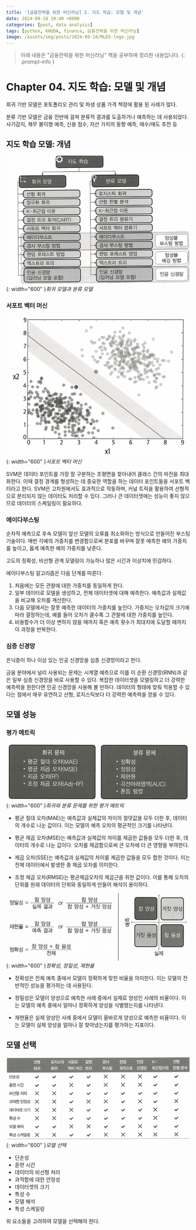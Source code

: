 ```yaml
---
title: '[금융전략을 위한 머신러닝] 2. 지도 학습: 모델 및 개념'
date: 2024-09-18 10:40 +0900
categories: [post, data analysis]
tags: [python, KHUDA, finance, 금융전략을 위한 머신러닝]
image: /assets/img/posts/2024-09-18/MLDS-logo.jpg
---
```



> 아래 내용은 "금융전략을 위한 머신러닝" 책을 공부하며 정리한 내용입니다. 
{: .prompt-info }

# Chapter 04. 지도 학습: 모델 및 개념

회귀 기반 모델은 포토폴리오 관리 및 파생 상품 가격 책정에 활용 된 사례가 많다.

분류 기반 모델은 금융 전반에 걸쳐 분류적 결과를 도출하거나 예측하는 데 사용되었다. 사기감지, 채무 불이행 예측, 신용 점수, 자산 가치의 동향 예측, 매수/매도 추천 등

## 지도 학습 모델: 개념

![회귀 모델과 분류 모델](/assets/img/posts/2024-09-18/회귀모델과분류모델.png){: width="600" }_회귀 모델과 분류 모델_

### 서포트 벡터 머신

![서포트 벡터 머신](/assets/img/posts/2024-09-18/서포트벡터머신.png){: width="600" }_서포트 벡터 머신_

SVM은 데이터 포인트를 가장 잘 구분하는 초평면을 찾아내어 클래스 간의 마진을 최대화한다. 이때 결정 경계를 형성하는 데 중요한 역할을 하는 데이터 포인트들을 서포트 벡터라고 한다. SVM은 고차원에서도 효과적으로 작동하며, 커널 트릭을 활용하여 선형적으로 분리되지 않는 데이터도 처리할 수 있다. 그러나 큰 데이터셋에는 성능이 좋지 않으므로 데이터의 스케일링이 필요하다.

### 에이다부스팅

순차적 예측으로 후속 모델이 앞선 모델의 오류를 최소화하는 방식으로 만들어진 부스팅 기술이다. 매번 각예의 가중치를 변경함으로써 분포를 바꾸며 잘못 예측한 예의 가중치를 높이고, 옳게 예측한 예의 가중치를 낮춘다.

고도의 정확성, 비선형 관계 모델링이 가능하나 많은 시간과 이상치에 민감하다.

에이다부스팅 알고리즘은 다음 단계를 따른다.

1. 처음에는 모든 관찰에 대한 가중치를 동일하게 한다. 
2. 일부 데이터로 모델을 생성하고, 전체 데이터셋에 대해 예측한다. 예측값과 실제값을 비교해 오차를 계산한다. 
3. 다음 모델에서는 잘못 예측한 데이터의 가중치를 높인다. 가중치는 오차값의 크기에 따라 결정하는데, 예를 들어 오차가 클수록 그 관찰에 대한 가중치를 높인다.
4. 비용함수가 더 이상 변하지 않을 때까지 혹은 예측 횟수가 최대치에 도달할 때까지 이 과정을 반복한다.

### 심층 신경망

은닉층이 하나 이상 있는 인공 신경망을 심층 신경망이라고 한다.

금융 분야에서 널리 사용되는 문제는 시계열 예측으로 이를 이 순환 신경망(RNN)과 같은 일부 심층 신경망을 바로 사용할 수 있다. 복잡한 데이터셋을 모델링하고 더 강력한 예측력을 원한다면 인공 신경망을 사용해 볼 만하다. 데이터의 형태에 맞춰 적용할 수 있다는 점에서 매우 유연하고 선형, 로지스틱보다 더 강력한 예측력을 얻을 수 있다.

## 모델 성능

### 평가 메트릭

![회귀와 분류 문제를 위한 평가 메트릭](/assets/img/posts/2024-09-18/회귀와분류문제를위한평가메트릭.png){: width="600" }_회귀와 분류 문제를 위한 평가 메트릭_

- 평균 절대 오차(MAE)는 예측값과 실제값의 차이의 절댓값을 모두 더한 후, 데이터의 개수로 나눈 값이다. 이는 모델의 예측 오차의 평균적인 크기를 나타낸다.

- 평균 제곱 오차(MSE)는 예측값과 실제값의 차이를 제곱한 값들을 모두 더한 후, 데이터의 개수로 나눈 값이다. 오차를 제곱함으로써 큰 오차에 더 큰 영향을 부여한다.

- 제곱 오차(SSE)는 예측값과 실제값의 차이를 제곱한 값들을 모두 합한 것이다. 이는 전체 데이터에서 발생한 총 제곱 오차를 의미한다.

- 조정 제곱 오차(RMSE)는 평균제곱오차의 제곱근을 취한 값이다. 이를 통해 오차의 단위를 원래 데이터의 단위와 동일하게 만들어 해석이 용이하다.

![정확성, 정밀성, 재현율](/assets/img/posts/2024-09-18/정확성정밀성재현율.png){: width="600" }_정확성, 정밀성, 재현율_

- 정확성은 전체 예측 중에서 모델이 정확하게 맞힌 비율을 의미한다. 이는 모델의 전반적인 성능을 평가하는 데 사용된다.

- 정밀성은 모델이 양성으로 예측한 사례 중에서 실제로 양성인 사례의 비율이다. 이는 모델의 예측 중에서 얼마나 정확하게 양성을 식별했는지를 나타낸다.

- 재현율은 실제 양성인 사례 중에서 모델이 올바르게 양성으로 예측한 비율이다. 이는 모델이 실제 양성을 얼마나 잘 찾아냈는지를 평가하는 지표이다.

## 모델 선택

![모델 선택](/assets/img/posts/2024-09-18/모델선택.png){: width="600" }_모델 선택_

- 단순성
- 훈련 시간
- 데이터의 비선형 처리
- 과적합에 대한 안정성
- 데이터셋의 크기
- 특성 수
- 모델 해석
- 특성 스케일링

위 요소들을 고려하여 모델을 선택해야 한다.